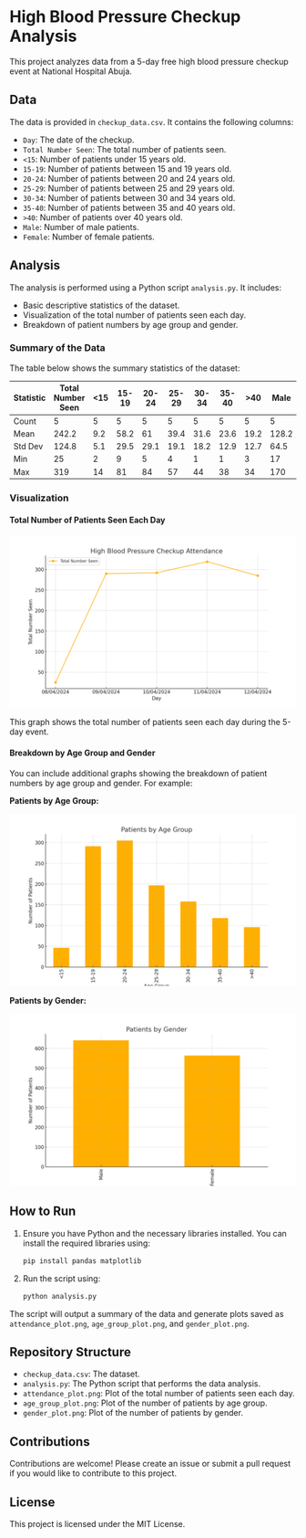 # High Blood Pressure Checkup Analysis

This project analyzes data from a 5-day free high blood pressure checkup event at National Hospital Abuja.

## Data

The data is provided in `checkup_data.csv`. It contains the following columns:
- `Day`: The date of the checkup.
- `Total Number Seen`: The total number of patients seen.
- `<15`: Number of patients under 15 years old.
- `15-19`: Number of patients between 15 and 19 years old.
- `20-24`: Number of patients between 20 and 24 years old.
- `25-29`: Number of patients between 25 and 29 years old.
- `30-34`: Number of patients between 30 and 34 years old.
- `35-40`: Number of patients between 35 and 40 years old.
- `>40`: Number of patients over 40 years old.
- `Male`: Number of male patients.
- `Female`: Number of female patients.

## Analysis

The analysis is performed using a Python script `analysis.py`. It includes:
- Basic descriptive statistics of the dataset.
- Visualization of the total number of patients seen each day.
- Breakdown of patient numbers by age group and gender.

### Summary of the Data

The table below shows the summary statistics of the dataset:

| Statistic | Total Number Seen | <15 | 15-19 | 20-24 | 25-29 | 30-34 | 35-40 | >40 | Male | Female |
|-----------|--------------------|-----|-------|-------|-------|-------|-------|-----|------|--------|
| Count     | 5                  | 5   | 5     | 5     | 5     | 5     | 5     | 5   | 5    | 5      |
| Mean      | 242.2              | 9.2 | 58.2  | 61    | 39.4  | 31.6  | 23.6  | 19.2| 128.2| 112.8  |
| Std Dev   | 124.8              | 5.1 | 29.5  | 29.1  | 19.1  | 18.2  | 12.9  | 12.7| 64.5 | 61.9   |
| Min       | 25                 | 2   | 9     | 5     | 4     | 1     | 1     | 3   | 17   | 8      |
| Max       | 319                | 14  | 81    | 84    | 57    | 44    | 38    | 34  | 170  | 149    |

### Visualization

#### Total Number of Patients Seen Each Day

![Attendance Plot](attendance_plot.png)

This graph shows the total number of patients seen each day during the 5-day event.

#### Breakdown by Age Group and Gender

You can include additional graphs showing the breakdown of patient numbers by age group and gender. For example:

**Patients by Age Group:**

![Patients by Age Group](age_group_plot.png)

**Patients by Gender:**

![Patients by Gender](gender_plot.png)

## How to Run

1. Ensure you have Python and the necessary libraries installed. You can install the required libraries using:

    ```bash
    pip install pandas matplotlib
    ```

2. Run the script using:

    ```bash
    python analysis.py
    ```

The script will output a summary of the data and generate plots saved as `attendance_plot.png`, `age_group_plot.png`, and `gender_plot.png`.

## Repository Structure

- `checkup_data.csv`: The dataset.
- `analysis.py`: The Python script that performs the data analysis.
- `attendance_plot.png`: Plot of the total number of patients seen each day.
- `age_group_plot.png`: Plot of the number of patients by age group.
- `gender_plot.png`: Plot of the number of patients by gender.

## Contributions

Contributions are welcome! Please create an issue or submit a pull request if you would like to contribute to this project.

## License

This project is licensed under the MIT License.
